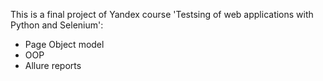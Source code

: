 This is a final project of Yandex course 'Testsing of web applications with Python and Selenium':
- Page Object model
- OOP
- Allure reports
